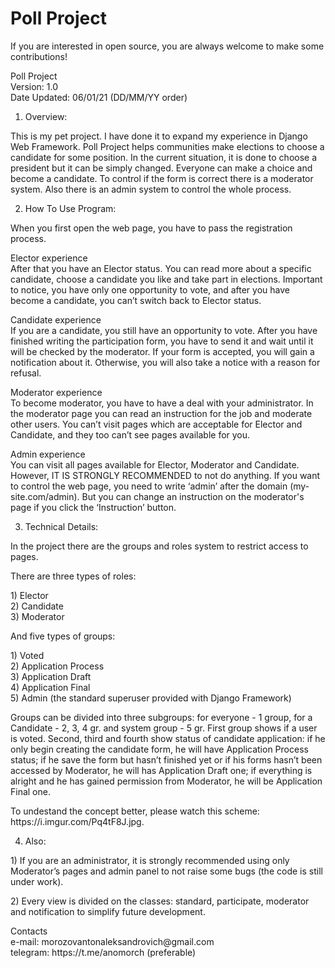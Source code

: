 # Poll Project
 
If you are interested in open source, you are always welcome to make some contributions!

Poll Project <br />
Version: 1.0 <br />
Date Updated: 06/01/21 (DD/MM/YY order) <br />


1. Overview: <br />
<p>This is my pet project. I have done it to expand my experience in Django Web Framework. Poll Project helps communities make elections 
to choose a candidate for some position. In the current situation, it is done to choose a president but it can be simply changed. 
Everyone can make a choice and become a candidate. To control if the form is correct there is a moderator system. Also there is an 
admin system to control the whole process.</p>


2. How To Use Program: <br />
<p>When you first open the web page, you have to pass the registration process.</p>

Elector experience <br />
After that you have an Elector status. You can read more about a specific candidate, choose a candidate you like and take part in elections. 
Important to notice, you have only one opportunity to vote, and after you have become a candidate, you can’t switch back to Elector status.

Candidate experience <br />
If you are a candidate, you still have an opportunity to vote. After you have finished writing the participation form, you have to send it 
and wait until it will be checked by the moderator. If your form is accepted, you will gain a notification about it. Otherwise, you will also 
take a notice with a reason for refusal.

Moderator experience <br />
To become moderator, you have to have a deal with your administrator. In the moderator page you can read an instruction for the job and moderate 
other users. You can’t visit pages which are acceptable for Elector and Candidate, and they too can’t see pages available for you.

Admin experience <br />
You can visit all pages available for Elector, Moderator and Candidate. However, IT IS STRONGLY RECOMMENDED to not do anything. If you want to 
control the web page, you need to write ‘admin’ after the domain (my-site.com/admin). But you can change an instruction on the moderator's page 
if you click the ‘Instruction’ button.


3. Technical Details:<br />
<p>In the project there are the groups and roles system to restrict access to pages.</p>

<p>There are three types of roles:</p>
<p>
  1) Elector <br />
  2) Candidate <br />
  3) Moderator <br />
</p>
  
<p>And five types of groups:</p>
<p>
  1) Voted <br />
  2) Application Process <br />
  3) Application Draft <br />
  4) Application Final <br />
  5) Admin (the standard superuser provided with Django Framework) <br />
</p>
  
<p>Groups can be divided into three subgroups: for everyone - 1 group, for a Candidate - 2, 3, 4 gr. and system group - 5 gr. 
First group shows if a user is voted. Second, third and fourth show status of candidate application: if he only begin creating 
the candidate form, he will have Application Process status; if he save the form but hasn’t finished yet or if his forms 
hasn’t been accessed by Moderator, he will has Application Draft one; if everything is alright and he has gained permission from 
Moderator, he will be Application Final one.</p>

<p>To undestand the concept better, please watch this scheme: https://i.imgur.com/Pq4tF8J.jpg.</p>

4. Also:<br />

<p>1) If you are an administrator, it is strongly recommended using only Moderator’s pages and admin panel to not raise some 
bugs (the code is still under work).</p>

<p>2) Every view is divided on the classes: standard, participate, moderator and notification to simplify future development.</p>  

<p>
  Contacts <br />
  e-mail: morozovantonaleksandrovich@gmail.com <br />
  telegram: https://t.me/anomorch (preferable) <br />
</p>
